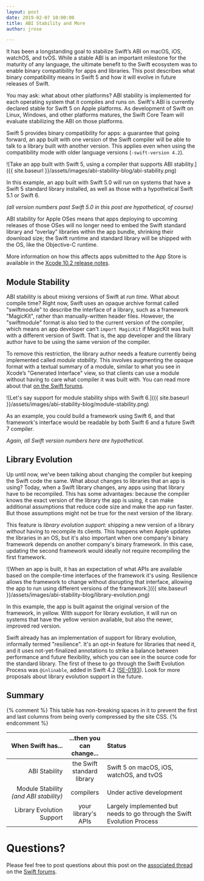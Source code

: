 ```yaml
---
layout: post
date: 2019-02-07 10:00:00
title: ABI Stability and More
author: jrose

---
```


It has been a longstanding goal to stabilize Swift’s ABI on macOS, iOS, watchOS, and tvOS.  While a stable ABI is an important milestone for the maturity of any language, the ultimate benefit to the Swift ecosystem was to enable binary compatibility for apps and libraries.  This post describes what binary compatibility means in Swift 5 and how it will evolve in future releases of Swift.

You may ask: what about other platforms?  ABI stability is implemented for each operating system that it compiles and runs on. Swift's ABI is currently declared stable for Swift 5 on Apple platforms. As development of Swift on Linux, Windows, and other platforms matures, the Swift Core Team will evaluate stabilizing the ABI on those platforms.

Swift 5 provides binary compatibility for apps: a guarantee that going forward, an app built with one version of the Swift compiler will be able to talk to a library built with another version. This applies even when using the compatibility mode with older language versions (`-swift-version 4.2`).

![Take an app built with Swift 5, using a compiler that supports ABI stability.]({{ site.baseurl }}/assets/images/abi-stability-blog/abi-stability.png)

In this example, an app built with Swift 5.0 will run on systems that have a Swift 5 standard library installed, as well as those with a hypothetical Swift 5.1 or Swift 6.

_(all version numbers past Swift 5.0 in this post are hypothetical, of course)_

ABI stability for Apple OSes means that apps deploying to upcoming releases of those OSes will no longer need to embed the Swift standard library and “overlay” libraries within the app bundle, shrinking their download size; the Swift runtime and standard library will be shipped with the OS, like the Objective-C runtime.

More information on how this affects apps submitted to the App Store is available in the [Xcode 10.2 release notes][relnote].


[relnote]: https://developer.apple.com/documentation/xcode_release_notes/xcode_10_2_beta_release_notes/swift_5_release_notes_for_xcode_10_2_beta


## Module Stability

ABI stability is about mixing versions of Swift at *run time.* What about compile time? Right now, Swift uses an opaque archive format called "swiftmodule" to describe the interface of a library, such as a framework "MagicKit", rather than manually-written header files. However, the "swiftmodule" format is also tied to the current version of the compiler, which means an app developer can't `import MagicKit` if MagicKit was built with a different version of Swift. That is, the app developer and the library author have to be using the same version of the compiler.

To remove this restriction, the library author needs a feature currently being implemented called *module stability.* This involves augmenting the opaque format with a textual summary of a module, similar to what you see in Xcodeʼs "Generated Interface" view, so that clients can use a module without having to care what compiler it was built with. You can read more about that [on the Swift forums][module stability].

![Let's say support for module stability ships with Swift 6.]({{ site.baseurl }}/assets/images/abi-stability-blog/module-stability.png)

As an example, you could build a framework using Swift 6, and that framework's interface would be readable by both Swift 6 and a future Swift 7 compiler.

_Again, all Swift version numbers here are hypothetical._

[module stability]: https://forums.swift.org/t/plan-for-module-stability/14551

## Library Evolution

Up until now, we've been talking about changing the compiler but keeping the Swift code the same. What about changes to libraries that an app is using? Today, when a Swift library changes, any apps using that library have to be recompiled. This has some advantages: because the compiler knows the exact version of the library the app is using, it can make additional assumptions that reduce code size and make the app run faster. But those assumptions might not be true for the next version of the library.

This feature is *library evolution support:* shipping a new version of a library *without* having to recompile its clients. This happens when Apple updates the libraries in an OS, but it's also important when one company's binary framework depends on another company's binary framework. In this case, updating the second framework would ideally not require recompiling the first framework.

![When an app is built, it has an expectation of what APIs are available based on the compile-time interfaces of the framework it's using. Resilience allows the framework to change without disrupting that interface, allowing the app to run using different versions of the framework.]({{ site.baseurl }}/assets/images/abi-stability-blog/library-evolution.png)

In this example, the app is built against the original version of the framework, in yellow. With support for library evolution, it will run on systems that have the yellow version available, but also the newer, improved red version.

Swift already has an implementation of support for library evolution, informally termed "resilience". It's an opt-in feature for libraries that need it, and it uses not-yet-finalized annotations to strike a balance between performance and future flexibility, which you can see in the source code for the standard library. The first of these to go through the Swift Evolution Process was `@inlinable`, added in Swift 4.2 ([SE-0193](https://github.com/swiftlang/swift-evolution/blob/master/proposals/0193-cross-module-inlining-and-specialization.md)). Look for more proposals about library evolution support in the future.

[fragile base class problem]: https://en.wikipedia.org/wiki/Fragile_base_class


## Summary

{% comment %}
This table has non-breaking spaces in it to prevent the first and last columns from being overly compressed by the site CSS.
{% endcomment %}

| When Swift has... | ...then you can change... | Status |
|--:|:-:|:--|
| ABI&nbsp;Stability | the Swift<br/>standard library | Swift 5 on macOS, iOS, watchOS, and tvOS |
| Module&nbsp;Stability<br/>_(and&nbsp;ABI&nbsp;stability)_ | compilers | Under&nbsp;active&nbsp;development |
| Library Evolution Support | your library's APIs | Largely implemented but needs to go through the Swift Evolution Process |

# Questions?

Please feel free to post questions about this post on the [associated thread](https://forums.swift.org/t/swift-org-blog-abi-stability-and-more/20250) on the [Swift forums][].

[Swift forums]: https://forums.swift.org
